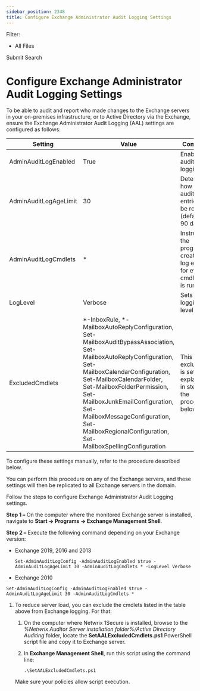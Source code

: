 ```yaml
---
sidebar_position: 2348
title: Configure Exchange Administrator Audit Logging Settings
---
```


Filter: 

* All Files

Submit Search

# Configure Exchange Administrator Audit Logging Settings

To be able to audit and report who made changes to the Exchange servers in your on-premises infrastructure, or to Active Directory via the Exchange, ensure the Exchange Administrator Audit Logging (AAL) settings are configured as follows:

| Setting | Value | Comment |
| --- | --- | --- |
| AdminAuditLogEnabled | True | Enables audit logging |
| AdminAuditLogAgeLimit | 30 | Determines how long audit log entries will be retained (default is 90 days) |
| AdminAuditLogCmdlets | \* | Instructs the program to create a log entry for every cmdlet that is run. |
| LogLevel | Verbose | Sets logging level. |
| ExcludedCmdlets | \*-InboxRule,  \*-MailboxAutoReplyConfiguration,  Set-MailboxAuditBypassAssociation,  Set-MailboxAutoReplyConfiguration,  Set-MailboxCalendarConfiguration,  Set-MailboxCalendarFolder,  Set-MailboxFolderPermission,  Set-MailboxJunkEmailConfiguration,  Set-MailboxMessageConfiguration,  Set-MailboxRegionalConfiguration,  Set-MailboxSpellingConfiguration | This list of exclusions is set up as explained in step 3 of the procedure below. |

To configure these settings manually, refer to the procedure described below.

You can perform this procedure on any of the Exchange servers, and these settings will then be replicated to all Exchange servers in the domain.

Follow the steps to configure Exchange Administrator Audit Logging settings.

**Step 1 –** On the computer where the monitored Exchange server is installed, navigate to **Start → Programs → Exchange Management Shell**.

**Step 2 –** Execute the following command depending on your Exchange version:

* Exchange 2019, 2016 and 2013

  `Set-AdminAuditLogConfig -AdminAuditLogEnabled $true -AdminAuditLogAgeLimit 30 -AdminAuditLogCmdlets * -LogLevel Verbose`
* Exchange 2010

`Set-AdminAuditLogConfig -AdminAuditLogEnabled $true -AdminAuditLogAgeLimit 30 -AdminAuditLogCmdlets *`

1. To reduce server load, you can exclude the cmdlets listed in the table above from Exchange logging. For that:

   1. On the computer where Netwrix 1Secure is installed, browse to the *%Netwrix Auditor Server installation folder%/Active Directory Auditing* folder, locate the **SetAALExcludedCmdlets.ps1** PowerShell script file and copy it to Exchange server.
   2. In **Exchange Management Shell**, run this script using the command line:

      `.\SetAALExcludedCmdlets.ps1`

   Make sure your policies allow script execution.